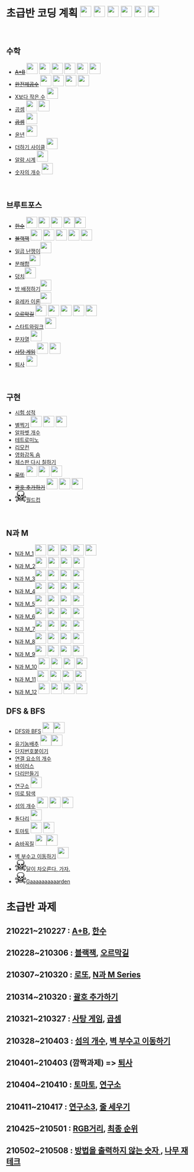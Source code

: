 # 초급반 코딩 계획 <img src="./md-images/gyeongju.png" height = "30" width="30"> <img src="./md-images/kihoon.png" height = "30" width="30"> <img src="./md-images/woorim.png" height = "30" width="30"> <img src="./md-images/sangb.png" height = "30" width="30"> <img src="./md-images/dongeon.png" height = "30" width="30"> <img src="./md-images/haebum.png" height = "30" width="30">

　

## 수학

* ~~[A+B](https://www.acmicpc.net/problem/11021)~~ <img src="./md-images/kiwan.png" height = "30" width="30"> <img src="./md-images/gyeongju.png" height = "30" width="30"> <img src="./md-images/kihoon.png" height = "30" width="30"> <img src="./md-images/sangb.png" height = "30" width="30"> <img src="./md-images/dongeon.png" height = "30" width="30"> <img src="./md-images/haebum.png" height = "30" width="30">
* ~~[완전제곱수](https://www.acmicpc.net/problem/1977)~~ <img src="./md-images/gyeongju.png" height = "30" width="30"> <img src="./md-images/woorim.png" height = "30" width="30"> <img src="./md-images/sangb.png" height = "30" width="30"> <img src="./md-images/kiwan.png" height = "30" width="30">
* [X보다 작은 수](https://www.acmicpc.net/problem/10871) <img src="./md-images/haebum.png" height = "30" width="30">
* [곱셈](https://www.acmicpc.net/problem/2588) <img src="./md-images/haebum.png" height = "30" width="30"> <img src="./md-images/kiwan.png" height = "30" width="30">
* ~~[곱셈](https://www.acmicpc.net/problem/1629)~~ <img src="./md-images/haebum.png" height = "30" width="30">
* [윤년](https://www.acmicpc.net/problem/2753) <img src="./md-images/haebum.png" height = "30" width="30">
* [더하기 사이클](https://www.acmicpc.net/problem/1110) <img src="./md-images/haebum.png" height = "30" width="30">
* [알람 시계](https://www.acmicpc.net/problem/2884) <img src="./md-images/haebum.png" height = "30" width="30">
* [숫자의 개수](https://www.acmicpc.net/problem/2577) <img src="./md-images/haebum.png" height = "30" width="30">

　

## 브루트포스

* ~~[한수](https://www.acmicpc.net/problem/1065)~~ <img src="./md-images/kiwan.png" height = "30" width="30"> <img src="./md-images/gyeongju.png" height = "30" width="30"> <img src="./md-images/kihoon.png" height = "30" width="30"> <img src="./md-images/sangb.png" height = "30" width="30"><img src="./md-images/haebum.png" height = "30" width="30">
* ~~[블랙잭](https://www.acmicpc.net/problem/2798)~~ <img src="./md-images/haebum.png" height = "30" width="30"> <img src="./md-images/kihoon.png" height = "30" width="30"> <img src="./md-images/gyeongju.png" height = "30" width="30"> <img src="./md-images/woorim.png" height = "30" width="30"> <img src="./md-images/kiwan.png" height = "30" width="30">
* [일곱 난쟁이<img src="./md-images/haebum.png" height = "30" width="30">](https://www.acmicpc.net/problem/2309)
* [분해합<img src="./md-images/haebum.png" height = "30" width="30">](https://www.acmicpc.net/problem/2231)
* [덩치<img src="./md-images/haebum.png" height = "30" width="30">](https://www.acmicpc.net/problem/7568)
* [방 배정하기<img src="./md-images/haebum.png" height = "30" width="30">](https://www.acmicpc.net/problem/14697)
* [유레카 이론<img src="./md-images/haebum.png" height = "30" width="30">](https://www.acmicpc.net/problem/10448)
* ~~[오르막길](https://www.acmicpc.net/problem/2846)~~ <img src="./md-images/haebum.png" height = "30" width="30"> <img src="./md-images/kihoon.png" height = "30" width="30"> <img src="./md-images/gyeongju.png" height = "30" width="30"> <img src="./md-images/woorim.png" height = "30" width="30"> <img src="./md-images/kiwan.png" height = "30" width="30">
* [스타트와링크](https://www.acmicpc.net/problem/14889) <img src="./md-images/haebum.png" height = "30" width="30">
* [문자열](https://www.acmicpc.net/problem/1120) <img src="./md-images/gyeongju.png" height = "30" width="30">
* ~~[사탕 게임](https://www.acmicpc.net/problem/3085)~~ <img src="./md-images/haebum.png" height = "30" width="30"> <img src="./md-images/kiwan.png" height = "30" width="30">
* [퇴사](https://www.acmicpc.net/problem/14501) <img src="./md-images/haebum.png" height = "30" width="30">

　

## 구현

* [시험 성적](https://www.acmicpc.net/problem/9498)
* [별찍기](https://www.acmicpc.net/problem/2442) <img src="./md-images/kiwan.png" height = "30" width="30"> <img src="./md-images/gyeongju.png" height = "30" width="30"> <img src="./md-images/kihoon.png" height = "30" width="30">
* [알파벳 개수](https://www.acmicpc.net/problem/10808)
* [테트로미노](https://www.acmicpc.net/problem/14500)
* [리모컨](https://www.acmicpc.net/problem/1107)
* [영화감독 숌](https://www.acmicpc.net/problem/1436)
* [체스판 다시 칠하기](https://www.acmicpc.net/problem/1018)
* ~~[로또](https://www.acmicpc.net/problem/6603)~~ <img src="./md-images/haebum.png" height = "30" width="30"> <img src="./md-images/gyeongju.png" height = "30" width="30"> <img src="./md-images/woorim.png" height = "30" width="30">
* ~~[괄호 추가하기](https://www.acmicpc.net/problem/16637)~~ <img src="./md-images/gyeongju.png" height = "30" width="30"> <img src="./md-images/kiwan.png" height = "30" width="30"> <img src="./md-images/haebum.png" height = "30" width="30">
* <img src="./md-images/dangerous.png" height = "30" width="30">[월드컵](https://www.acmicpc.net/problem/6987)

　

## N과 M

* [N과 M_1](https://www.acmicpc.net/problem/15649) <img src="./md-images/haebum.png" height = "30" width="30"> <img src="./md-images/gyeongju.png" height = "30" width="30"> <img src="./md-images/woorim.png" height = "30" width="30"> <img src="./md-images/kihoon.png" height = "30" width="30"> <img src="./md-images/kiwan.png" height = "30" width="30">
* [N과 M_2](https://www.acmicpc.net/problem/15650)<img src="./md-images/haebum.png" height = "30" width="30"> <img src="./md-images/woorim.png" height = "30" width="30"> <img src="./md-images/kihoon.png" height = "30" width="30"> <img src="./md-images/kiwan.png" height = "30" width="30">
* [N과 M_3](https://www.acmicpc.net/problem/15651)<img src="./md-images/haebum.png" height = "30" width="30"> <img src="./md-images/woorim.png" height = "30" width="30"> <img src="./md-images/kihoon.png" height = "30" width="30"> <img src="./md-images/kiwan.png" height = "30" width="30">
* [N과 M_4](https://www.acmicpc.net/problem/15652)<img src="./md-images/haebum.png" height = "30" width="30"> <img src="./md-images/woorim.png" height = "30" width="30"> <img src="./md-images/kihoon.png" height = "30" width="30"> <img src="./md-images/kiwan.png" height = "30" width="30">
* [N과 M_5](https://www.acmicpc.net/problem/15654)<img src="./md-images/haebum.png" height = "30" width="30"> <img src="./md-images/woorim.png" height = "30" width="30"> <img src="./md-images/kihoon.png" height = "30" width="30"> <img src="./md-images/kiwan.png" height = "30" width="30">
* [N과 M_6](https://www.acmicpc.net/problem/15655)<img src="./md-images/haebum.png" height = "30" width="30"> <img src="./md-images/woorim.png" height = "30" width="30"> <img src="./md-images/kihoon.png" height = "30" width="30"> <img src="./md-images/kiwan.png" height = "30" width="30">
* [N과 M_7](https://www.acmicpc.net/problem/15656)<img src="./md-images/haebum.png" height = "30" width="30"> <img src="./md-images/woorim.png" height = "30" width="30"> <img src="./md-images/kihoon.png" height = "30" width="30"> <img src="./md-images/kiwan.png" height = "30" width="30">
* [N과 M_8](https://www.acmicpc.net/problem/15657)<img src="./md-images/haebum.png" height = "30" width="30"> <img src="./md-images/woorim.png" height = "30" width="30"> <img src="./md-images/kihoon.png" height = "30" width="30"> <img src="./md-images/kiwan.png" height = "30" width="30">
* [N과 M_9](https://www.acmicpc.net/problem/15663)<img src="./md-images/haebum.png" height = "30" width="30"> <img src="./md-images/woorim.png" height = "30" width="30"> <img src="./md-images/kihoon.png" height = "30" width="30"> <img src="./md-images/kiwan.png" height = "30" width="30">
* [N과 M_10](https://www.acmicpc.net/problem/15664) <img src="./md-images/haebum.png" height = "30" width="30"> <img src="./md-images/woorim.png" height = "30" width="30"> <img src="./md-images/kihoon.png" height = "30" width="30"> <img src="./md-images/kiwan.png" height = "30" width="30">
* [N과 M_11](https://www.acmicpc.net/problem/15665) <img src="./md-images/haebum.png" height = "30" width="30"> <img src="./md-images/woorim.png" height = "30" width="30"> <img src="./md-images/kihoon.png" height = "30" width="30"> <img src="./md-images/kiwan.png" height = "30" width="30">
* [N과 M_12](https://www.acmicpc.net/problem/15666) <img src="./md-images/haebum.png" height = "30" width="30"> <img src="./md-images/woorim.png" height = "30" width="30"> <img src="./md-images/kihoon.png" height = "30" width="30"> <img src="./md-images/kiwan.png" height = "30" width="30">



## DFS & BFS

* [DFS와 BFS](https://www.acmicpc.net/problem/1260) <img src="./md-images/gyeongju.png" height = "30" width="30"><img src="./md-images/haebum.png" height = "30" width="30">
* [유기농배추](https://www.acmicpc.net/problem/1012) <img src="./md-images/gyeongju.png" height = "30" width="30"><img src="./md-images/haebum.png" height = "30" width="30">
* [단지번호붙이기](https://www.acmicpc.net/problem/2667)
* [연결 요소의 개수](https://www.acmicpc.net/problem/11724)
* [바이러스](https://www.acmicpc.net/problem/2606)
* [다리만들기](https://www.acmicpc.net/problem/17472)
* [연구소](https://www.acmicpc.net/problem/14502) <img src="./md-images/haebum.png" height = "30" width="30">
* [미로 탐색](https://www.acmicpc.net/problem/2178)
* [섬의 개수](https://www.acmicpc.net/problem/4963) <img src="./md-images/gyeongju.png" height = "30" width="30"> <img src="./md-images/haebum.png" height = "30" width="30"> <img src="./md-images/kiwan.png" height = "30" width="30">
* [돌다리](https://www.acmicpc.net/problem/12761) <img src="./md-images/gyeongju.png" height = "30" width="30">
* [토마토](https://www.acmicpc.net/problem/7576) <img src="./md-images/gyeongju.png" height = "30" width="30"> <img src="./md-images/haebum.png" height = "30" width="30">
* [숨바꼭질](https://www.acmicpc.net/problem/1697) <img src="./md-images/gyeongju.png" height = "30" width="30"><img src="./md-images/haebum.png" height = "30" width="30">
* [벽 부수고 이동하기](https://www.acmicpc.net/problem/2206) <img src="./md-images/haebum.png" height = "30" width="30">
* <img src="./md-images/dangerous.png" height = "30" width="30">[달이 차오른다, 가자.](https://www.acmicpc.net/problem/1194)
* <img src="./md-images/dangerous.png" height = "30" width="30">[Gaaaaaaaaaarden](https://www.acmicpc.net/problem/18809)


# 초급반 과제

## 210221~210227 : [A+B](https://www.acmicpc.net/problem/11021), [한수](https://www.acmicpc.net/problem/1065)
## 210228~210306 : [블랙잭](https://www.acmicpc.net/problem/2798), [오르막길](https://www.acmicpc.net/problem/2846)
## 210307~210320 : [로또](https://www.acmicpc.net/problem/6603), [N과 M Series](https://www.acmicpc.net/workbook/view/2052)
## 210314~210320 : [괄호 추가하기](https://www.acmicpc.net/problem/16637)
## 210321~210327 : [사탕 게임](https://www.acmicpc.net/problem/3085), [곱셈](https://www.acmicpc.net/problem/1629)
## 210328~210403 : [섬의 개수](https://www.acmicpc.net/problem/4963), [벽 부수고 이동하기](https://www.acmicpc.net/problem/2206)
## 210401~210403 (깜짝과제) => [퇴사](https://www.acmicpc.net/problem/14501)
## 210404~210410 : [토마토](https://www.acmicpc.net/problem/7576), [연구소](https://www.acmicpc.net/problem/14502)
## 210411~210417 : [연구소3](https://www.acmicpc.net/problem/17142), [줄 세우기](https://www.acmicpc.net/problem/2252)
## 210425~210501 : [RGB거리](https://www.acmicpc.net/problem/1149), [최종 순위](https://www.acmicpc.net/problem/3665)
## 210502~210508 : [방법을 출력하지 않는 숫자 ](https://www.acmicpc.net/problem/13392), [나무 재테크](https://www.acmicpc.net/problem/16235)


